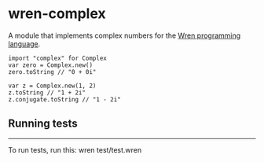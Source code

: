 # wren-complex
A module that implements complex numbers for the [Wren programming language](https://munificent.github.io/wren/).

    import "complex" for Complex
    var zero = Complex.new()
    zero.toString // "0 + 0i"

    var z = Complex.new(1, 2)
    z.toString // "1 + 2i"
    z.conjugate.toString // "1 - 2i"

## Running tests
---
To run tests, run this:
    wren test/test.wren